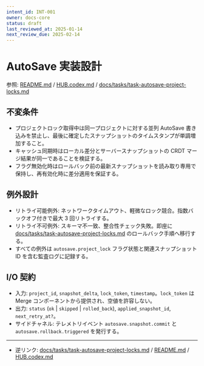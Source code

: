 ```yaml
---
intent_id: INT-001
owner: docs-core
status: draft
last_reviewed_at: 2025-01-14
next_review_due: 2025-02-14
---
```


# AutoSave 実装設計

参照: [README.md](../README.md) / [HUB.codex.md](../HUB.codex.md) / [docs/tasks/task-autosave-project-locks.md](tasks/task-autosave-project-locks.md)

## 不変条件

- プロジェクトロック取得中は同一プロジェクトに対する並列 AutoSave 書き込みを禁止し、最後に確定したスナップショットのタイムスタンプが単調増加すること。
- キャッシュ同期時はローカル差分とサーバースナップショットの CRDT マージ結果が同一であることを検証する。
- フラグ無効化時はロールバック前の最新スナップショットを読み取り専用で保持し、再有効化時に差分適用を保証する。

## 例外設計

- リトライ可能例外: ネットワークタイムアウト、軽微なロック競合。指数バックオフ付きで最大 3 回リトライする。
- リトライ不可例外: スキーマ不一致、整合性チェック失敗。即座に [docs/tasks/task-autosave-project-locks.md](tasks/task-autosave-project-locks.md) のロールバック手順へ移行する。
- すべての例外は `autosave.project_lock` フラグ状態と関連スナップショット ID を含む監査ログに記録する。

## I/O 契約

- 入力: `project_id`, `snapshot_delta`, `lock_token`, `timestamp`。`lock_token` は Merge コンポーネントから提供され、空値を許容しない。
- 出力: `status` (`ok` | `skipped` | `rolled_back`), `applied_snapshot_id`, `next_retry_at?`。
- サイドチャネル: テレメトリイベント `autosave.snapshot.commit` と `autosave.rollback.triggered` を発行する。

---

- 逆リンク: [docs/tasks/task-autosave-project-locks.md](tasks/task-autosave-project-locks.md) / [README.md](../README.md) / [HUB.codex.md](../HUB.codex.md)
